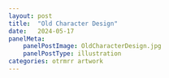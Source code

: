 ```yaml
---
layout: post
title:  "Old Character Design"
date:   2024-05-17 
panelMeta:
    panelPostImage: OldCharacterDesign.jpg
    panelPostType: illustration
categories: otrmrr artwork
---
```




